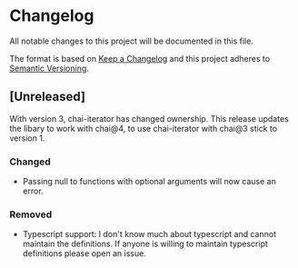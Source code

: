 # Changelog
All notable changes to this project will be documented in this file.

The format is based on [Keep a Changelog](http://keepachangelog.com/en/1.0.0/)
and this project adheres to [Semantic Versioning](http://semver.org/spec/v2.0.0.html).

## [Unreleased]

With version 3, chai-iterator has changed ownership.
This release updates the libary to work with chai@4, to use chai-iterator with chai@3 stick to version 1.

### Changed
- Passing null to functions with optional arguments will now cause an error.

### Removed
- Typescript support: I don't know much about typescript and cannot maintain the definitions.
If anyone is willing to maintain typescript definitions please open an issue.
